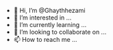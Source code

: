 - 👋 Hi, I’m @Ghaythhezami
- 👀 I’m interested in ...
- 🌱 I’m currently learning ...
- 💞️ I’m looking to collaborate on ...
- 📫 How to reach me ...

<!---
Ghaythhezami/Ghaythhezami is a ✨ special ✨ repository because its `README.md` (this file) appears on your GitHub profile.
You can click the Preview link to take a look at your changes.
--->
